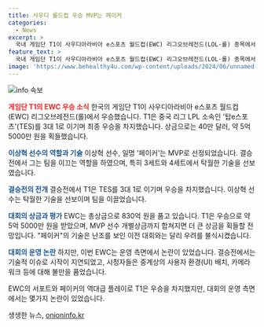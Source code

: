 ```yaml
---
title: 사우디 롤드컵 우승 MVP는 페이커
categories:
  - News
excerpt: >
  국내 게임단 T1이 사우디아라비아 e스포츠 월드컵(EWC) 리그오브레전드(LOL·롤) 종목에서 중국팀 TES를 3대1로 격파하고 우승했다. 이로써 종목 상금 5억5000만원 이상혁 좋은 팀원과 팬들 응원 덕을 받았다. 특히 MVP에는 페이커 이상혁 선수가 선정됐으며, 상금은 총 830억원이다. 페이커는 우려를 불식시키며 팀을 이끌었고, 젠지는 8강에서 TES에 패배함으로써 아쉬움을 남겼다.
feature_text: >
  국내 게임단 T1이 사우디아라비아 e스포츠 월드컵(EWC) 리그오브레전드(LOL·롤) 종목에서 중국팀 TES를 3대1로 격파하고 우승했다. 이로써 종목 상금 5억5000만원 이상혁 좋은 팀원과 팬들 응원 덕을 받았다. 특히 MVP에는 페이커 이상혁 선수가 선정됐으며, 상금은 총 830억원이다. 페이커는 우려를 불식시키며 팀을 이끌었고, 젠지는 8강에서 TES에 패배함으로써 아쉬움을 남겼다.
image: 'https://www.behealthy4u.com/wp-content/uploads/2024/06/unnamed-file.png'
---
```


<p><img src="https://www.behealthy4u.com/wp-content/uploads/2024/06/unnamed-file.png" alt="info 속보" /></p>

<p><b><span style="color: #ee2323;">게임단 T1의 EWC 우승 소식</span></b>
한국의 게임단 T1이 사우디아라비아 e스포츠 월드컵(EWC) 리그오브레전드(롤)에서 우승했습니다. T1은 중국 리그 LPL 소속인 '탑e스포츠'(TES)를 3대 1로 이기며 최종 우승을 차지했습니다. 상금으로는 40만 달러, 약 5억 5000만 원을 획들했습니다.</p>

<p><b><span style="color: #1a5490;">이상혁 선수의 역할과 기술</span></b>
이상혁 선수, 일명 '페이커'는 MVP로 선정되었습니다. 결승전에서 그는 팀을 이끄는 역할을 하였으며, 특히 3세트와 4세트에서 탁월한 기술을 선보였습니다.</p>

<p><b><span style="color: #1a5490;">결승전의 전개</span></b>
결승전에서 T1은 TES를 3대 1로 이기며 우승을 차지했습니다. 이상혁 선수는 탁월한 기술을 선보이며 팀을 이끌었습니다.</p>

<p><b><span style="color: #1a5490;">대회의 상금과 평가</span></b>
EWC는 총상금으로 830억 원을 품고 있습니다. T1은 우승으로 약 5억 5000만 원을 받았으며, MVP 선수 개별상금까지 합쳐지면 더 큰 상금을 획들할 전망입니다. "페이커"의 기술은 난조를 보인 이전 대회와는 달리 우려를 불식시켰습니다.</p>

<p><b><span style="color: #1a5490;">대회의 운영 논란</span></b>
하지만, 이번 EWC는 운영 측면에서 논란이 있었습니다. 결승전에서는 기술적 이슈로 시작이 지연되었고, 시청자들은 중계상의 사용자 환경(UI) 배치, 카메라 워크 등에 대해 불만을 품었습니다.</p>

<p>EWC의 서포트와 페이커의 역대급 플레이로 T1은 우승을 차지했지만, 대회의 운영 측면에서는 몇가지 논란이 있었습니다.</p>
생생한 뉴스, <a href="https://onioninfo.kr" rel="dofollow">onioninfo.kr</a>


